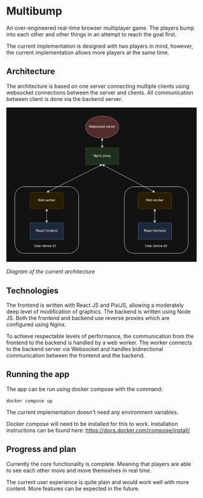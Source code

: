 # Multibump
An over-engineered real-time browser multiplayer game. The players bump into each other and other things in an attempt to reach the goal first.

The current implementation is designed with two players in mind, however, the current implementation allows more players at the same time.

## Architecture

The architecture is based on one server connecting multiple clients using websocket connections between the server and clients. All communication between client is done via the backend server.

![Architecture diagram](assets/Architecture.jpg)

*Diagram of the current architecture*

## Technologies

The frontend is written with React JS and PixiJS, allowing a moderately deep level of modification of graphics. The backend is written using Node JS. Both the frontend and backend use reverse proxies which are configured using Nginx.

To achieve respectable levels of performance, the communication from the frontend to the backend is handled by a web worker. The worker connects to the backend server via Websocket and handles bidirectional communication between the frontend and the backend.

## Running the app

The app can be run using docker compose with the command:
```
docker compose up
```

The current implementation doesn't need any environment variables.

Docker compose will need to be installed for this to work. Installation instructions can be found here: https://docs.docker.com/compose/install/

## Progress and plan

Currently the core functionality is complete. Meaning that players are able to see each other move and move themselves in real time.

The current user experience is quite plain and would work well with more content. More features can be expected in the future.